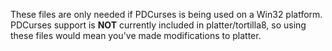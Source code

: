 These files are only needed if PDCurses is being used on a Win32 platform. PDCurses support is **NOT** currently included in platter/tortilla8, so using these files would mean you've made modifications to platter.
